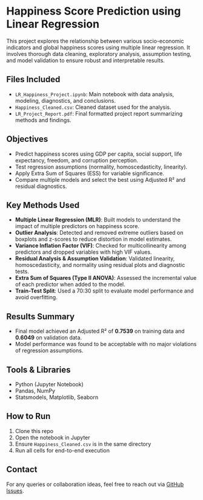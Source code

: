 # Happiness Score Prediction using Linear Regression
This project explores the relationship between various socio-economic indicators and global happiness scores using multiple linear regression. It involves thorough data cleaning, exploratory analysis, assumption testing, and model validation to ensure robust and interpretable results.

## Files Included
- `LR_Happiness_Project.ipynb`: Main notebook with data analysis, modeling, diagnostics, and conclusions.
- `Happiness_Cleaned.csv`: Cleaned dataset used for the analysis.
- `LR_Project_Report.pdf`: Final formatted project report summarizing methods and findings.

## Objectives
- Predict happiness scores using GDP per capita, social support, life expectancy, freedom, and corruption perception.
- Test regression assumptions (normality, homoscedasticity, linearity).
- Apply Extra Sum of Squares (ESS) for variable significance.
- Compare multiple models and select the best using Adjusted R² and residual diagnostics.

## Key Methods Used
- **Multiple Linear Regression (MLR)**: Built models to understand the impact of multiple predictors on happiness score.
- **Outlier Analysis**: Detected and removed extreme outliers based on boxplots and z-scores to reduce distortion in model estimates.
- **Variance Inflation Factor (VIF)**: Checked for multicollinearity among predictors and dropped variables with high VIF values.
- **Residual Analysis & Assumption Validation**: Validated linearity, homoscedasticity, and normality using residual plots and diagnostic tests.
- **Extra Sum of Squares (Type II ANOVA)**: Assessed the incremental value of each predictor when added to the model.
- **Train-Test Split**: Used a 70:30 split to evaluate model performance and avoid overfitting.

## Results Summary
- Final model achieved an Adjusted R² of **0.7539** on training data and **0.6049** on validation data.
- Model performance was found to be acceptable with no major violations of regression assumptions.

## Tools & Libraries
- Python (Jupyter Notebook)
- Pandas, NumPy
- Statsmodels, Matplotlib, Seaborn

## How to Run
1. Clone this repo  
2. Open the notebook in Jupyter  
3. Ensure `Happiness_Cleaned.csv` is in the same directory  
4. Run all cells for end-to-end execution  

## Contact
For any queries or collaboration ideas, feel free to reach out via [GitHub Issues](https://github.com/NithinRachakonda/Happiness_Scorecard/issues).
